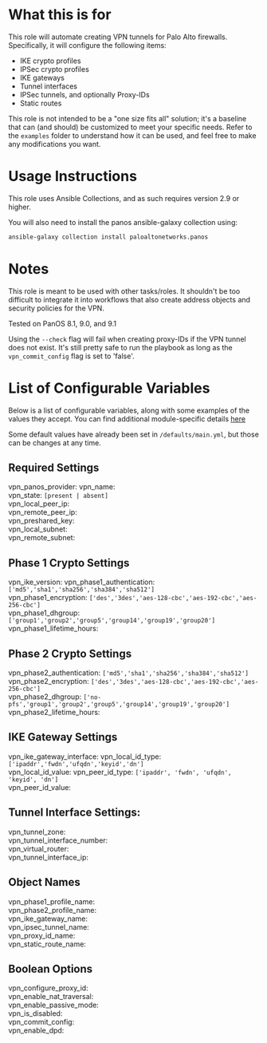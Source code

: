 # What this is for
This role will automate creating VPN tunnels for Palo Alto firewalls. Specifically, it will configure the following items:
- IKE crypto profiles
- IPSec crypto profiles
- IKE gateways
- Tunnel interfaces
- IPSec tunnels, and optionally Proxy-IDs
- Static routes

This role is not intended to be a "one size fits all" solution; it's a baseline that can (and should) be customized to meet your specific needs. Refer to the `examples` folder to understand how it can be used, and feel free to make any modifications you want. 


# Usage Instructions
This role uses Ansible Collections, and as such requires version 2.9 or higher. 

You will also need to install the panos ansible-galaxy collection using: 

```bash
ansible-galaxy collection install paloaltonetworks.panos
```

# Notes
 This role is meant to be used with other tasks/roles. It shouldn't be too difficult to integrate it into workflows that also create address objects and security policies for the VPN. 

 Tested on PanOS 8.1, 9.0, and 9.1

Using the `--check` flag will fail when creating proxy-IDs if the VPN tunnel does not exist. It's still pretty safe to run the playbook as long as the `vpn_commit_config` flag is set to 'false'. 
 
# List of Configurable Variables
Below is a list of configurable variables, along with some examples of the values they accept. 
You can find additional module-specific details [here](https://ansible-pan.readthedocs.io/en/latest/modules/index.html)


Some default values have already been set in `/defaults/main.yml`, but those can be changes at any time.

## Required Settings  
vpn_panos_provider:
vpn_name:  
vpn_state: `[present | absent]`  
vpn_local_peer_ip:  
vpn_remote_peer_ip:  
vpn_preshared_key:  
vpn_local_subnet:  
vpn_remote_subnet:  

## Phase 1 Crypto Settings
vpn_ike_version: 
vpn_phase1_authentication: `['md5','sha1','sha256','sha384','sha512']`  
vpn_phase1_encryption: `['des','3des','aes-128-cbc','aes-192-cbc','aes-256-cbc']`  
vpn_phase1_dhgroup:  `['group1','group2','group5','group14','group19','group20']`  
vpn_phase1_lifetime_hours:

## Phase 2 Crypto Settings
vpn_phase2_authentication: `['md5','sha1','sha256','sha384','sha512']`  
vpn_phase2_encryption: `['des','3des','aes-128-cbc','aes-192-cbc','aes-256-cbc']`  
vpn_phase2_dhgroup: `['no-pfs','group1','group2','group5','group14','group19','group20']`  
vpn_phase2_lifetime_hours: 

## IKE Gateway Settings
vpn_ike_gateway_interface:
vpn_local_id_type: `['ipaddr','fwdn','ufqdn','keyid','dn']`  
vpn_local_id_value:
vpn_peer_id_type: `['ipaddr', 'fwdn', 'ufqdn', 'keyid', 'dn']`  
vpn_peer_id_value: 

## Tunnel Interface Settings:
vpn_tunnel_zone:  
vpn_tunnel_interface_number:  
vpn_virtual_router:  
vpn_tunnel_interface_ip:  

## Object Names
vpn_phase1_profile_name:  
vpn_phase2_profile_name:  
vpn_ike_gateway_name:  
vpn_ipsec_tunnel_name:  
vpn_proxy_id_name:  
vpn_static_route_name:  

## Boolean Options
vpn_configure_proxy_id:  
vpn_enable_nat_traversal:   
vpn_enable_passive_mode:  
vpn_is_disabled:  
vpn_commit_config:   
vpn_enable_dpd:  
